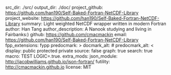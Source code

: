 src_dir: ./src/
output_dir: ./doc/
project_github: https://github.com/han190/Self-Baked-Fortran-NetCDF-Library
project_website: https://github.com/han190/Self-Baked-Fortran-NetCDF-Library
summary: Light weighted NetCDF wrapper written in modern Fortran 
author: Han Tang
author_description: A Nanook studying and living in Fairbanks:)
github: https://github.com/cmacmackin
email: https://github.com/han190/Self-Baked-Fortran-NetCDF-Library
fpp_extensions: fypp
predocmark: >
docmark_alt: #
predocmark_alt: <
display: public
         protected
         private
source: false
graph: true
search: true
macro: TEST
       LOGIC=.true.
extra_mods: json_module: http://jacobwilliams.github.io/json-fortran/
            futility: http://cmacmackin.github.io
license: MIT
